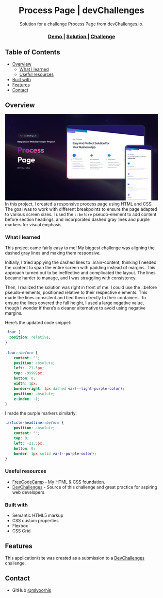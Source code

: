 
<h1 align="center">Process Page | devChallenges</h1>

<div align="center">
   Solution for a challenge <a href="https://devchallenges.io/challenge/process-page" target="_blank">Process Page</a> from <a href="http://devchallenges.io" target="_blank">devChallenges.io</a>.
</div>

<div align="center">
  <h3>
    <a href="https://mlvoorhis.github.io/process-page-master/">
      Demo
    </a>
    <span> | </span>
    <a href="https://github.com/mlvoorhis/process-page-master">
      Solution
    </a>
    <span> | </span>
    <a href="https://devchallenges.io/challenge/process-page">
      Challenge
    </a>
  </h3>
</div>

<!-- TABLE OF CONTENTS -->

## Table of Contents

- [Overview](#overview)
  - [What I learned](#what-i-learned)
  - [Useful resources](#useful-resources)
- [Built with](#built-with)
- [Features](#features)
- [Contact](#contact)

<!-- OVERVIEW -->

## Overview

![screenshot](./thumbnail.jpg)
In this project, I created a responsive process page using HTML and CSS. The goal was to work with different breakpoints to ensure the page adapted to various screen sizes. I used the <code>::before</code> pseudo-element to add content before section headings, and incorporated dashed gray lines and purple markers for visual emphasis.



### What I learned
This project came fairly easy to me! My biggest challenge was aligning the dashed gray lines and making them responsive.

Initially, I tried applying the dashed lines to .main-content, thinking I needed the content to span the entire screen with padding instead of margins. This approach turned out to be ineffective and complicated the layout. The lines became harder to manage, and I was struggling with consistency.

Then, I realized the solution was right in front of me: I could use the ::before pseudo-elements, positioned relative to their respective elements. This made the lines consistent and tied them directly to their containers. To ensure the lines covered the full height, I used a large negative value, though I wonder if there’s a cleaner alternative to avoid using negative margins.

Here’s the updated code snippet:
```css
.four {
  position: relative;
}

.four::before {
    content: "";
    position: absolute;
    left: -21.5px;
    top: -99999px;
    bottom: 0;
    width: 1px;
    border-right: 1px dashed var(--light-purple-color);
    position: absolute;
    z-index: -1;
}
```
I made the purple markers similarly:
```css
.article-headline::before {
    position: absolute;
    content: "";
    top: 0;
    left: -21.5px;
    bottom: 0;
    border: 1px solid var(--purple-color);
}
```
### Useful resources
- [FreeCodeCamp](https://www.freecodecamp.org) - My HTML & CSS foundation.
- [DevChallenges](https://devchallenges.io) - Source of this challenge and great practice for aspiring web developers.

### Built with
- Semantic HTML5 markup
- CSS custom properties
- Flexbox
- CSS Grid

## Features

<!-- List the features of your application or follow the template. Don't share the figma file here :) -->

This application/site was created as a submission to a [DevChallenges](https://devchallenges.io/challenges-dashboard) challenge.

## Contact

- GitHub [@mlvoorhis](https://github.com/mlvoorhis)
